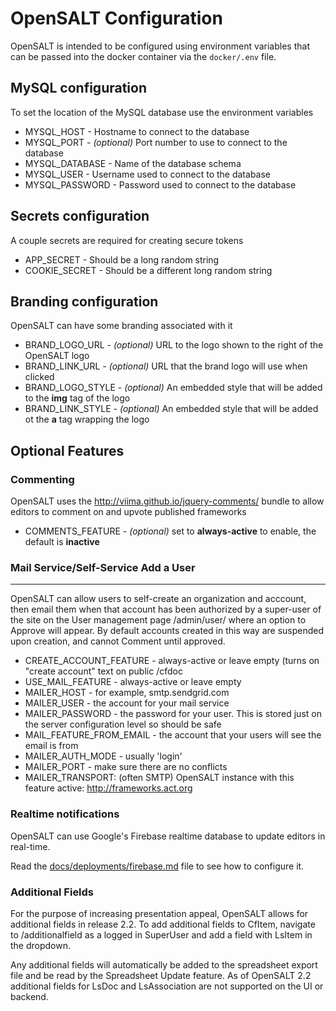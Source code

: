 OpenSALT Configuration
======================

OpenSALT is intended to be configured using environment variables that can be passed into the docker container via the `docker/.env` file.

MySQL configuration
-------------------
To set the location of the MySQL database use the environment variables

 - MYSQL_HOST - Hostname to connect to the database
 - MYSQL_PORT - *(optional)* Port number to use to connect to the database
 - MYSQL_DATABASE - Name of the database schema
 - MYSQL_USER - Username used to connect to the database
 - MYSQL_PASSWORD - Password used to connect to the database

Secrets configuration
---------------------

A couple secrets are required for creating secure tokens

 - APP_SECRET - Should be a long random string
 - COOKIE_SECRET - Should be a different long random string

Branding configuration
----------------------

OpenSALT can have some branding associated with it

 - BRAND_LOGO_URL - *(optional)* URL to the logo shown to the right of the OpenSALT logo
 - BRAND_LINK_URL - *(optional)* URL that the brand logo will use when clicked
 - BRAND_LOGO_STYLE - *(optional)* An embedded style that will be added to the **img** tag of the logo
 - BRAND_LINK_STYLE - *(optional)* An embedded style that will be added ot the **a** tag wrapping the logo

Optional Features
-----------------------

### Commenting

OpenSALT uses the http://viima.github.io/jquery-comments/ bundle to allow editors to comment on and upvote published frameworks
  - COMMENTS_FEATURE - *(optional)* set to **always-active** to enable, the default is **inactive**

### Mail Service/Self-Service Add a User
------------------------------------
OpenSALT can allow users to self-create an organization and acccount, then email them when that account has been authorized by a super-user of the site on the User management page /admin/user/ where an option to Approve will appear. By default accounts created in this way are suspended upon creation, and cannot Comment until approved.

 - CREATE_ACCOUNT_FEATURE - always-active or leave empty (turns on "create account" text on public /cfdoc
 - USE_MAIL_FEATURE - always-active or leave empty
 - MAILER_HOST - for example, smtp.sendgrid.com
 - MAILER_USER - the account for your mail service
 - MAILER_PASSWORD - the password for your user. This is stored just on the server configuration level so should be safe
 - MAIL_FEATURE_FROM_EMAIL - the account that your users will see the email is from
 - MAILER_AUTH_MODE - usually 'login'
 - MAILER_PORT - make sure there are no conflicts 
 - MAILER_TRANSPORT: (often SMTP)
OpenSALT instance with this feature active: http://frameworks.act.org 

### Realtime notifications

OpenSALT can use Google's Firebase realtime database to update editors in real-time.

Read the [docs/deployments/firebase.md](./deployments/firebase.md) file to see how to configure it.

### Additional Fields

For the purpose of increasing presentation appeal, OpenSALT allows for additional fields in release 2.2. To add additional fields to CfItem, navigate to /additionalfield as a logged in SuperUser and add a field with LsItem in the dropdown.

Any additional fields will automatically be added to the spreadsheet export file and be read by the Spreadsheet Update feature. As of OpenSALT 2.2 additional fields for LsDoc and LsAssociation are not supported on the UI or backend. 
